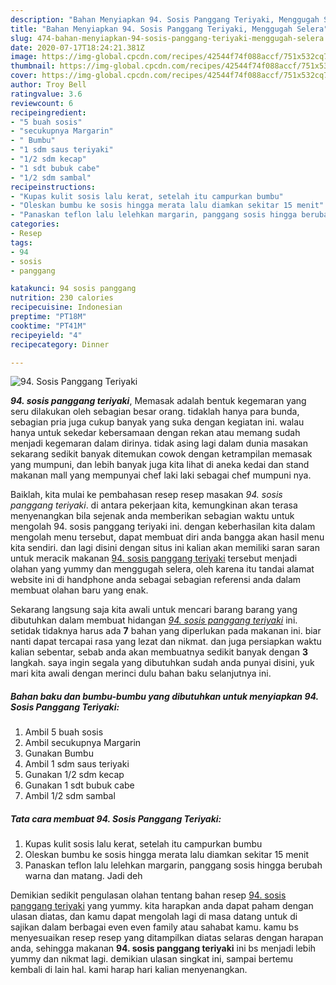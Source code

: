 ```yaml
---
description: "Bahan Menyiapkan 94. Sosis Panggang Teriyaki, Menggugah Selera"
title: "Bahan Menyiapkan 94. Sosis Panggang Teriyaki, Menggugah Selera"
slug: 474-bahan-menyiapkan-94-sosis-panggang-teriyaki-menggugah-selera
date: 2020-07-17T18:24:21.381Z
image: https://img-global.cpcdn.com/recipes/42544f74f088accf/751x532cq70/94-sosis-panggang-teriyaki-foto-resep-utama.jpg
thumbnail: https://img-global.cpcdn.com/recipes/42544f74f088accf/751x532cq70/94-sosis-panggang-teriyaki-foto-resep-utama.jpg
cover: https://img-global.cpcdn.com/recipes/42544f74f088accf/751x532cq70/94-sosis-panggang-teriyaki-foto-resep-utama.jpg
author: Troy Bell
ratingvalue: 3.6
reviewcount: 6
recipeingredient:
- "5 buah sosis"
- "secukupnya Margarin"
- " Bumbu"
- "1 sdm saus teriyaki"
- "1/2 sdm kecap"
- "1 sdt bubuk cabe"
- "1/2 sdm sambal"
recipeinstructions:
- "Kupas kulit sosis lalu kerat, setelah itu campurkan bumbu"
- "Oleskan bumbu ke sosis hingga merata lalu diamkan sekitar 15 menit"
- "Panaskan teflon lalu lelehkan margarin, panggang sosis hingga berubah warna dan matang. Jadi deh"
categories:
- Resep
tags:
- 94
- sosis
- panggang

katakunci: 94 sosis panggang 
nutrition: 230 calories
recipecuisine: Indonesian
preptime: "PT18M"
cooktime: "PT41M"
recipeyield: "4"
recipecategory: Dinner

---
```



![94. Sosis Panggang Teriyaki](https://img-global.cpcdn.com/recipes/42544f74f088accf/751x532cq70/94-sosis-panggang-teriyaki-foto-resep-utama.jpg)

<b><i>94. sosis panggang teriyaki</i></b>, Memasak adalah bentuk kegemaran yang seru dilakukan oleh sebagian besar orang. tidaklah hanya para bunda, sebagian pria juga cukup banyak yang suka dengan kegiatan ini. walau hanya untuk sekedar kebersamaan dengan rekan atau memang sudah menjadi kegemaran dalam dirinya. tidak asing lagi dalam dunia masakan sekarang sedikit banyak ditemukan cowok dengan ketrampilan memasak yang mumpuni, dan lebih banyak juga kita lihat di aneka kedai dan stand makanan mall yang mempunyai chef laki laki sebagai chef mumpuni nya.

Baiklah, kita mulai ke pembahasan resep resep masakan <i>94. sosis panggang teriyaki</i>. di antara pekerjaan kita, kemungkinan akan terasa menyenangkan bila sejenak anda memberikan sebagian waktu untuk mengolah 94. sosis panggang teriyaki ini. dengan keberhasilan kita dalam mengolah menu tersebut, dapat membuat diri anda bangga akan hasil menu kita sendiri. dan lagi disini dengan situs ini kalian akan memiliki saran saran untuk meracik makanan <u>94. sosis panggang teriyaki</u> tersebut menjadi olahan yang yummy dan menggugah selera, oleh karena itu tandai alamat website ini di handphone anda sebagai sebagian referensi anda dalam membuat olahan baru yang enak.




Sekarang langsung saja kita awali untuk mencari barang barang yang dibutuhkan dalam membuat hidangan <u><i>94. sosis panggang teriyaki</i></u> ini. setidak tidaknya harus ada <b>7</b> bahan yang diperlukan pada makanan ini. biar nanti dapat tercapai rasa yang lezat dan nikmat. dan juga persiapkan waktu kalian sebentar, sebab anda akan membuatnya sedikit banyak dengan <b>3</b> langkah. saya ingin segala yang dibutuhkan sudah anda punyai disini, yuk mari kita awali dengan merinci dulu bahan baku selanjutnya ini.

<!--inarticleads1-->

##### Bahan baku dan bumbu-bumbu yang dibutuhkan untuk menyiapkan 94. Sosis Panggang Teriyaki:

1. Ambil 5 buah sosis
1. Ambil secukupnya Margarin
1. Gunakan  Bumbu
1. Ambil 1 sdm saus teriyaki
1. Gunakan 1/2 sdm kecap
1. Gunakan 1 sdt bubuk cabe
1. Ambil 1/2 sdm sambal




<!--inarticleads2-->

##### Tata cara membuat 94. Sosis Panggang Teriyaki:

1. Kupas kulit sosis lalu kerat, setelah itu campurkan bumbu
1. Oleskan bumbu ke sosis hingga merata lalu diamkan sekitar 15 menit
1. Panaskan teflon lalu lelehkan margarin, panggang sosis hingga berubah warna dan matang. Jadi deh




Demikian sedikit pengulasan olahan tentang bahan resep <u>94. sosis panggang teriyaki</u> yang yummy. kita harapkan anda dapat paham dengan ulasan diatas, dan kamu dapat mengolah lagi di masa datang untuk di sajikan dalam berbagai even even family atau sahabat kamu. kamu bs menyesuaikan resep resep yang ditampilkan diatas selaras dengan harapan anda, sehingga makanan <b>94. sosis panggang teriyaki</b> ini bs menjadi lebih yummy dan nikmat lagi. demikian ulasan singkat ini, sampai bertemu kembali di lain hal. kami harap hari kalian menyenangkan.
